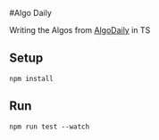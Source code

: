#Algo Daily

Writing the Algos from [AlgoDaily](https://algodaily.com) in TS

## Setup

`npm install`

## Run

`npm run test --watch`
